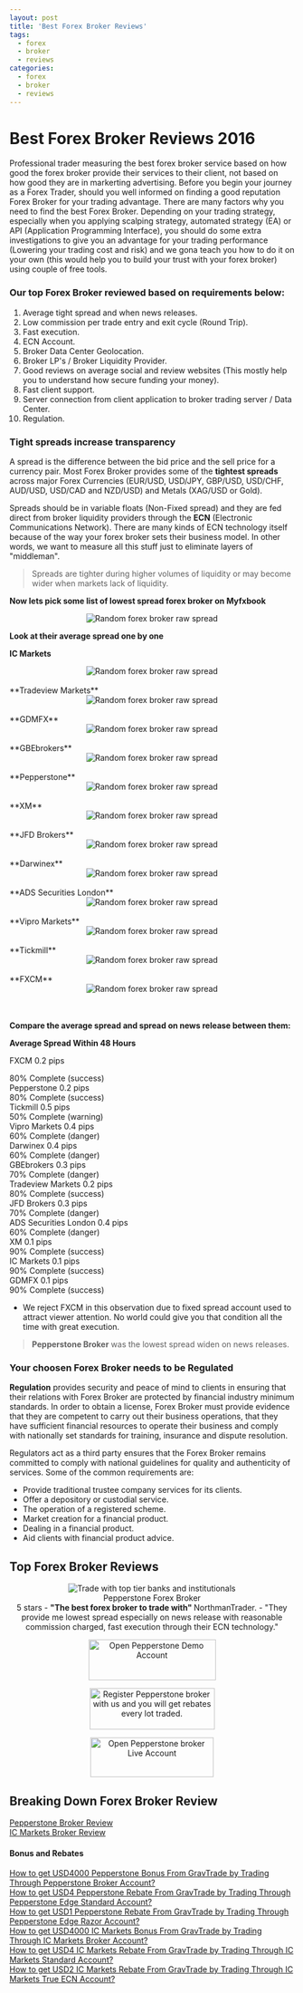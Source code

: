 ```yaml
---
layout: post
title: 'Best Forex Broker Reviews'
tags:
  - forex
  - broker
  - reviews
categories:
  - forex
  - broker
  - reviews
---
```

# Best Forex Broker Reviews 2016

Professional trader measuring the best forex broker service based on how good the forex broker provide their services to their client, not based on how good they are in markerting advertising. Before you begin your journey as a Forex Trader, should you well informed on finding a good reputation Forex Broker for your trading advantage. There are many factors why you need to find the best Forex Broker. Depending on your trading strategy, especially when you applying scalping strategy, automated strategy (EA) or API (Application Programming Interface), you should do some extra investigations to give you an advantage for your trading performance (Lowering your trading cost and risk) and we gona teach you how to do it on your own (this would help you to build your trust with your forex broker) using couple of free tools.

### Our top Forex Broker reviewed based on requirements below:

1. Average tight spread and when news releases.
2. Low commission per trade entry and exit cycle (Round Trip).
3. Fast execution.
4. ECN Account.
5. Broker Data Center Geolocation.
6. Broker LP's / Broker Liquidity Provider.
7. Good reviews on average social and review websites (This mostly help you to understand how secure funding your money).
8. Fast client support.
9. Server connection from client application to broker trading server / Data Center.
10. Regulation.

### Tight spreads increase transparency

A spread is the difference between the bid price and the sell price for a currency pair. Most Forex Broker provides some of the **tightest spreads** across major Forex Currencies (EUR/USD, USD/JPY, GBP/USD, USD/CHF, AUD/USD, USD/CAD and NZD/USD) and Metals (XAG/USD or Gold).

Spreads should be in variable floats (Non-Fixed spread) and they are fed direct from broker liquidity providers through the **ECN** (Electronic Communications Network). There are many kinds of ECN technology itself because of the way your forex broker sets their business model. In other words, we want to measure all this stuff just to eliminate layers of "middleman".

> Spreads are tighter during higher volumes of liquidity or may become wider when markets lack of liquidity.

**Now lets pick some list of lowest spread forex broker on Myfxbook**

<div align="center">
<img src="/static/img/general-image/broker-raw-spread.png" alt="Random forex broker raw spread"/>
</div>


**Look at their average spread one by one**

**IC Markets**
<div align="center">
<img src="/static/img/general-image/icmarkets-average-spread.PNG" alt="Random forex broker raw spread"/>
</div>
<br>
**Tradeview Markets**
<div align="center">
<img src="/static/img/general-image/tradeview-markets-average-spread.PNG" alt="Random forex broker raw spread"/>
</div>
<br>
**GDMFX**
<div align="center">
<img src="/static/img/general-image/gdmfx-average-spread.PNG" alt="Random forex broker raw spread"/>
</div>
<br>
**GBEbrokers**
<div align="center">
<img src="/static/img/general-image/gbebrokers-average-spread.PNG" alt="Random forex broker raw spread"/>
</div>
<br>
**Pepperstone**
<div align="center">
<img src="/static/img/general-image/pepperstone-average-spread.PNG" alt="Random forex broker raw spread"/>
</div>
<br>
**XM**
<div align="center">
<img src="/static/img/general-image/xm-average-spread.PNG" alt="Random forex broker raw spread"/>
</div>
<br>
**JFD Brokers**
<div align="center">
<img src="/static/img/general-image/jfdbrokers-average-spread.PNG" alt="Random forex broker raw spread"/>
</div>
<br>
**Darwinex**
<div align="center">
<img src="/static/img/general-image/darwinex-average-spread.PNG" alt="Random forex broker raw spread"/>
</div>
<br>
**ADS Securities London**
<div align="center">
<img src="/static/img/general-image/ads-securities-average-spread.PNG" alt="Random forex broker raw spread"/>
</div>
<br>
**Vipro Markets**
<div align="center">
<img src="/static/img/general-image/vipro-average-spread.PNG" alt="Random forex broker raw spread"/>
</div>
<br>
**Tickmill**
<div align="center">
<img src="/static/img/general-image/tickmill-average-spread.PNG" alt="Random forex broker raw spread"/>
</div>
<br>
**FXCM**
<div align="center">
<img src="/static/img/general-image/fxcm-average-spread.PNG" alt="Random forex broker raw spread"/>
</div>
<br><br>

**Compare the average spread and spread on news release between them:**

**Average Spread Within 48 Hours**

FXCM  0.2 pips
<div class="progress">
  <div class="progress-bar progress-bar-striped active" role="progressbar" aria-valuenow="80" aria-valuemin="0" aria-valuemax="100" style="width: 80%">
    <span class="sr-only">80% Complete (success)</span>
  </div>
</div>
Pepperstone  0.2 pips
<div class="progress">
  <div class="progress-bar progress-bar-striped active" role="progressbar" aria-valuenow="80" aria-valuemin="0" aria-valuemax="100" style="width: 80%">
    <span class="sr-only">80% Complete (success)</span>
  </div>
</div>
Tickmill  0.5 pips
<div class="progress">
  <div class="progress-bar progress-bar-warning active" role="progressbar" aria-valuenow="50" aria-valuemin="0" aria-valuemax="100" style="width: 50%">
    <span class="sr-only">50% Complete (warning)</span>
  </div>
</div>
Vipro Markets  0.4 pips
<div class="progress">
  <div class="progress-bar progress-bar-warning" role="progressbar" aria-valuenow="60" aria-valuemin="0" aria-valuemax="100" style="width: 60%">
    <span class="sr-only">60% Complete (danger)</span>
  </div>
</div>
Darwinex  0.4 pips
<div class="progress">
  <div class="progress-bar progress-bar-warning" role="progressbar" aria-valuenow="60" aria-valuemin="0" aria-valuemax="100" style="width: 60%">
    <span class="sr-only">60% Complete (danger)</span>
  </div>
</div>
GBEbrokers  0.3 pips
<div class="progress">
  <div class="progress-bar progress-bar-info" role="progressbar" aria-valuenow="70" aria-valuemin="0" aria-valuemax="100" style="width: 70%">
    <span class="sr-only">70% Complete (danger)</span>
  </div>
</div>
Tradeview Markets  0.2 pips
<div class="progress">
  <div class="progress-bar progress-bar-success" role="progressbar" aria-valuenow="80" aria-valuemin="0" aria-valuemax="100" style="width: 80%">
    <span class="sr-only">80% Complete (success)</span>
  </div>
</div>
JFD Brokers  0.3 pips
<div class="progress">
  <div class="progress-bar progress-bar-info" role="progressbar" aria-valuenow="70" aria-valuemin="0" aria-valuemax="100" style="width: 70%">
    <span class="sr-only">70% Complete (danger)</span>
  </div>
</div>
ADS Securities London  0.4 pips
<div class="progress">
  <div class="progress-bar progress-bar-warning" role="progressbar" aria-valuenow="60" aria-valuemin="0" aria-valuemax="100" style="width: 60%">
    <span class="sr-only">60% Complete (danger)</span>
  </div>
</div>
XM  0.1 pips
<div class="progress">
  <div class="progress-bar progress-bar-success" role="progressbar" aria-valuenow="90" aria-valuemin="0" aria-valuemax="100" style="width: 90%">
    <span class="sr-only">90% Complete (success)</span>
  </div>
</div>
IC Markets  0.1 pips
<div class="progress">
  <div class="progress-bar progress-bar-success" role="progressbar" aria-valuenow="90" aria-valuemin="0" aria-valuemax="100" style="width: 90%">
    <span class="sr-only">90% Complete (success)</span>
  </div>
</div>
GDMFX  0.1 pips
<div class="progress">
  <div class="progress-bar progress-bar-success" role="progressbar" aria-valuenow="90" aria-valuemin="0" aria-valuemax="100" style="width: 90%">
    <span class="sr-only">90% Complete (success)</span>
  </div>
</div>

- We reject FXCM in this observation due to fixed spread account used to attract viewer attention. No world could give you that condition all the time with great execution.

> **Pepperstone Broker** was the lowest spread widen on news releases.

### Your choosen Forex Broker needs to be Regulated

**Regulation** provides security and peace of mind to clients in ensuring that their relations with Forex Broker are protected by financial industry minimum standards. In order to obtain a license, Forex Broker must provide evidence that they are competent to carry out their business operations, that they have sufficient financial resources to operate their business and comply with nationally set standards for training, insurance and dispute resolution.

Regulators act as a third party ensures that the Forex Broker remains committed to comply with national guidelines for quality and authenticity of services. Some of the common requirements are:

- Provide traditional trustee company services for its clients.
- Offer a depository or custodial service.
- The operation of a registered scheme.
- Market creation for a financial product.
- Dealing in a financial product.
- Aid clients with financial product advice.

## Top Forex Broker Reviews

<div align="center">
<div itemscope itemtype="http://schema.org/Review">
  <div itemprop="itemReviewed" itemscope itemtype="https://schema.org/FinancialProduct">
    <img itemprop="image" src="/static/img/broker-logo/pepperstone.jpg" alt="Trade with top tier banks and institutionals"/>
    <br><span itemprop="name">Pepperstone Forex Broker</span>
  </div>
  <span itemprop="reviewRating" itemscope itemtype="http://schema.org/Rating">
    <span itemprop="ratingValue">5</span>
  </span> stars -
  <b>"<span itemprop="name">The best forex broker to trade with</span>" </b>
  <span itemprop="author" itemscope itemtype="http://schema.org/Person">
    <span itemprop="name">NorthmanTrader.</span>
  </span>
  <span itemprop="reviewBody">- "They provide me lowest spread especially on news release with reasonable commission charged, fast execution through their ECN technology."</span>
  <div itemprop="publisher" itemscope itemtype="http://schema.org/Organization">
    <meta itemprop="name" content="www.GravTrade.com">
  </div>
</div>


<a href="https://pepperstone.com/?a_aid=pro"><img alt="Open Pepperstone Demo Account" height="72" src="/static/img/button/try-demo-now.PNG" title="Open Pepperstone Demo Account" width="225"></a>

<a href="http://www.gravtrade.com/pepperstone/forex/broker/rebate/2016/09/16/pepperstone-broker-rebate.html"><img alt="Register Pepperstone broker with us and you will get rebates every lot traded." height="73" src="/static/img/button/get-rebate-now.PNG" title="Register Pepperstone broker with us and you will get rebates every lot traded." width="221"></a>

<a href="https://pepperstone.com/?a_aid=pro"><img alt="Open Pepperstone broker Live Account" height="70" src="/static/img/button/open-live-account-now.PNG" title="Open Pepperstone broker Live Account" width="218"></a>

</div>

## Breaking Down Forex Broker Review

<a href="http://www.gravtrade.com/pepperstone/forex/broker/reviews/2016/10/03/pepperstone-forex-broker-review.html">Pepperstone Broker Review</a>
<br>
<a href="http://www.gravtrade.com/icmarkets/forex/broker/reviews/2016/10/05/icmarkets-forex-broker-review.html">IC Markets Broker Review</a>
<br>

#### Bonus and Rebates
<a href="http://www.gravtrade.com/pepperstone/forex/broker/bonus/2016/09/18/pepperstone-broker-bonus.html">How to get USD4000 Pepperstone Bonus From GravTrade by Trading Through Pepperstone Broker Account?</a>
<br>
<a href="http://www.gravtrade.com/pepperstone/forex/broker/rebate/2016/09/18/pepperstone-broker-rebate-edge-standard.html">How to get USD4 Pepperstone Rebate From GravTrade by Trading Through Pepperstone Edge Standard Account?</a>
<br>
<a href="http://www.gravtrade.com/pepperstone/forex/broker/rebate/2016/09/16/pepperstone-broker-rebate.html">How to get USD1 Pepperstone Rebate From GravTrade by Trading Through Pepperstone Edge Razor Account?</a>
<br>
<a href="http://www.gravtrade.com/icmarkets/forex/broker/bonus/2016/10/04/icmarkets-broker-bonus.html">How to get USD4000 IC Markets Bonus From GravTrade by Trading Through IC Markets Broker Account?</a>
<br>
<a href="http://www.gravtrade.com/icmarkets/forex/broker/rebate/2016/10/04/icmarkets-broker-standard-account-rebate.html">How to get USD4 IC Markets Rebate From GravTrade by Trading Through IC Markets Standard Account?</a>
<br>
<a href="http://www.gravtrade.com/icmarkets/forex/broker/rebate/2016/10/04/icmarkets-broker-ecn-account-rebate.html">How to get USD2 IC Markets Rebate From GravTrade by Trading Through IC Markets True ECN Account?</a>

